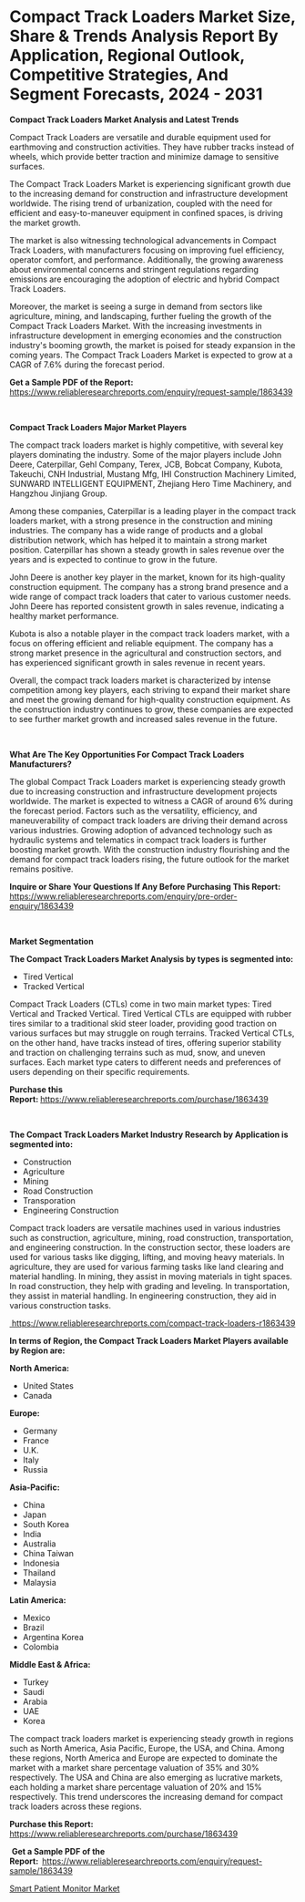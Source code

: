 <p><h1>Compact Track Loaders Market Size, Share & Trends Analysis Report By Application, Regional Outlook, Competitive Strategies, And Segment Forecasts, 2024 - 2031</h1></p><p><strong>Compact Track Loaders Market Analysis and Latest Trends</strong></p>
<p><p>Compact Track Loaders are versatile and durable equipment used for earthmoving and construction activities. They have rubber tracks instead of wheels, which provide better traction and minimize damage to sensitive surfaces.</p><p>The Compact Track Loaders Market is experiencing significant growth due to the increasing demand for construction and infrastructure development worldwide. The rising trend of urbanization, coupled with the need for efficient and easy-to-maneuver equipment in confined spaces, is driving the market growth.</p><p>The market is also witnessing technological advancements in Compact Track Loaders, with manufacturers focusing on improving fuel efficiency, operator comfort, and performance. Additionally, the growing awareness about environmental concerns and stringent regulations regarding emissions are encouraging the adoption of electric and hybrid Compact Track Loaders.</p><p>Moreover, the market is seeing a surge in demand from sectors like agriculture, mining, and landscaping, further fueling the growth of the Compact Track Loaders Market. With the increasing investments in infrastructure development in emerging economies and the construction industry's booming growth, the market is poised for steady expansion in the coming years. The Compact Track Loaders Market is expected to grow at a CAGR of 7.6% during the forecast period.</p></p>
<p><strong>Get a Sample PDF of the Report:&nbsp;</strong> <a href="https://www.reliableresearchreports.com/enquiry/request-sample/1863439">https://www.reliableresearchreports.com/enquiry/request-sample/1863439</a></p>
<p>&nbsp;</p>
<p><strong>Compact Track Loaders Major Market Players</strong></p>
<p><p>The compact track loaders market is highly competitive, with several key players dominating the industry. Some of the major players include John Deere, Caterpillar, Gehl Company, Terex, JCB, Bobcat Company, Kubota, Takeuchi, CNH Industrial, Mustang Mfg, IHI Construction Machinery Limited, SUNWARD INTELLIGENT EQUIPMENT, Zhejiang Hero Time Machinery, and Hangzhou Jinjiang Group.</p><p>Among these companies, Caterpillar is a leading player in the compact track loaders market, with a strong presence in the construction and mining industries. The company has a wide range of products and a global distribution network, which has helped it to maintain a strong market position. Caterpillar has shown a steady growth in sales revenue over the years and is expected to continue to grow in the future.</p><p>John Deere is another key player in the market, known for its high-quality construction equipment. The company has a strong brand presence and a wide range of compact track loaders that cater to various customer needs. John Deere has reported consistent growth in sales revenue, indicating a healthy market performance.</p><p>Kubota is also a notable player in the compact track loaders market, with a focus on offering efficient and reliable equipment. The company has a strong market presence in the agricultural and construction sectors, and has experienced significant growth in sales revenue in recent years.</p><p>Overall, the compact track loaders market is characterized by intense competition among key players, each striving to expand their market share and meet the growing demand for high-quality construction equipment. As the construction industry continues to grow, these companies are expected to see further market growth and increased sales revenue in the future.</p></p>
<p>&nbsp;</p>
<p><strong>What Are The Key Opportunities For Compact Track Loaders Manufacturers?</strong></p>
<p><p>The global Compact Track Loaders market is experiencing steady growth due to increasing construction and infrastructure development projects worldwide. The market is expected to witness a CAGR of around 6% during the forecast period. Factors such as the versatility, efficiency, and maneuverability of compact track loaders are driving their demand across various industries. Growing adoption of advanced technology such as hydraulic systems and telematics in compact track loaders is further boosting market growth. With the construction industry flourishing and the demand for compact track loaders rising, the future outlook for the market remains positive.</p></p>
<p><strong>Inquire or Share Your Questions If Any Before Purchasing This Report:</strong> <a href="https://www.reliableresearchreports.com/enquiry/pre-order-enquiry/1863439">https://www.reliableresearchreports.com/enquiry/pre-order-enquiry/1863439</a></p>
<p>&nbsp;</p>
<p><strong>Market Segmentation</strong></p>
<p><strong>The Compact Track Loaders Market Analysis by types is segmented into:</strong></p>
<p><ul><li>Tired Vertical</li><li>Tracked Vertical</li></ul></p>
<p><p>Compact Track Loaders (CTLs) come in two main market types: Tired Vertical and Tracked Vertical. Tired Vertical CTLs are equipped with rubber tires similar to a traditional skid steer loader, providing good traction on various surfaces but may struggle on rough terrains. Tracked Vertical CTLs, on the other hand, have tracks instead of tires, offering superior stability and traction on challenging terrains such as mud, snow, and uneven surfaces. Each market type caters to different needs and preferences of users depending on their specific requirements.</p></p>
<p><strong>Purchase this Report:&nbsp;</strong><a href="https://www.reliableresearchreports.com/purchase/1863439">https://www.reliableresearchreports.com/purchase/1863439</a></p>
<p>&nbsp;</p>
<p><strong>The Compact Track Loaders Market Industry Research by Application is segmented into:</strong></p>
<p><ul><li>Construction</li><li>Agriculture</li><li>Mining</li><li>Road Construction</li><li>Transporation</li><li>Engineering Construction</li></ul></p>
<p><p>Compact track loaders are versatile machines used in various industries such as construction, agriculture, mining, road construction, transportation, and engineering construction. In the construction sector, these loaders are used for various tasks like digging, lifting, and moving heavy materials. In agriculture, they are used for various farming tasks like land clearing and material handling. In mining, they assist in moving materials in tight spaces. In road construction, they help with grading and leveling. In transportation, they assist in material handling. In engineering construction, they aid in various construction tasks.</p></p>
<p><a href="https://www.reliableresearchreports.com/compact-track-loaders-r1863439">&nbsp;https://www.reliableresearchreports.com/compact-track-loaders-r1863439</a></p>
<p><strong>In terms of Region, the Compact Track Loaders Market Players available by Region are:</strong></p>
<p>
    <p> <strong> North America: </strong>
        <ul>
            <li>United States</li>
            <li>Canada</li>
        </ul>
        </p> 
    <p> <strong> Europe: </strong>
        <ul>
            <li>Germany</li>
            <li>France</li>
            <li>U.K.</li>
            <li>Italy</li>
            <li>Russia</li>
        </ul>
        </p> 
    <p> <strong> Asia-Pacific: </strong>
        <ul>
            <li>China</li>
            <li>Japan</li>
            <li>South Korea</li>
            <li>India</li>
            <li>Australia</li>
            <li>China Taiwan</li>
            <li>Indonesia</li>
            <li>Thailand</li>
            <li>Malaysia</li>
        </ul>
        </p> 
    <p> <strong> Latin America: </strong>
        <ul>
            <li>Mexico</li>
            <li>Brazil</li>
            <li>Argentina Korea</li>
            <li>Colombia</li>
        </ul>
        </p> 
    <p> <strong> Middle East & Africa: </strong>
        <ul>
            <li>Turkey</li>
            <li>Saudi</li>
            <li>Arabia</li>
            <li>UAE</li>
            <li>Korea</li>
        </ul>
    </p>
    </p>
<p><p>The compact track loaders market is experiencing steady growth in regions such as North America, Asia Pacific, Europe, the USA, and China. Among these regions, North America and Europe are expected to dominate the market with a market share percentage valuation of 35% and 30% respectively. The USA and China are also emerging as lucrative markets, each holding a market share percentage valuation of 20% and 15% respectively. This trend underscores the increasing demand for compact track loaders across these regions.</p></p>
<p><strong>Purchase this Report: </strong><a href="https://www.reliableresearchreports.com/purchase/1863439">https://www.reliableresearchreports.com/purchase/1863439</a></p>
<p>&nbsp;<strong>Get a Sample PDF of the Report:&nbsp;&nbsp;</strong><a href="https://www.reliableresearchreports.com/enquiry/request-sample/1863439">https://www.reliableresearchreports.com/enquiry/request-sample/1863439</a></p>
<p><strong></strong></p>
<p><p><a href="https://cautious-neon-760.notion.site/Smart-Patient-Monitor-Market-Size-and-Market-Trends-Complete-Industry-Overview-2024-to-2031-b27970aaa1ac4279b9710ea2465f2fe0">Smart Patient Monitor Market</a></p></p>